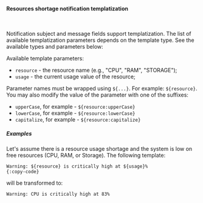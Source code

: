 #### Resources shortage notification templatization

<div class="divider"></div>
<br/>

Notification subject and message fields support templatization.
The list of available templatization parameters depends on the template type.
See the available types and parameters below:

Available template parameters:

* `resource` - the resource name (e.g., "CPU", "RAM", "STORAGE");
* `usage` - the current usage value of the resource;

Parameter names must be wrapped using `${...}`. For example: `${resource}`.
You may also modify the value of the parameter with one of the suffixes:

* `upperCase`, for example - `${resource:upperCase}`
* `lowerCase`, for example - `${resource:lowerCase}`
* `capitalize`, for example - `${resource:capitalize}`

<div class="divider"></div>

##### Examples

Let's assume there is a resource usage shortage and the system is low on free resources (CPU, RAM, or Storage).
The following template:

```text
Warning: ${resource} is critically high at ${usage}%
{:copy-code}
```

will be transformed to:

```text
Warning: CPU is critically high at 83%
```

<br>
<br>
